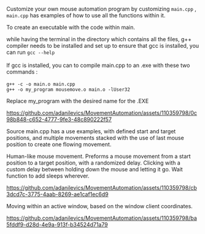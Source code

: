 Customize your own mouse automation program by customizing ```main.cpp``` , ```main.cpp``` has examples of how to use all the functions within it.


To create an executable with the code within main.

while having the terminal in the directory which contains all the files, g++ compiler needs to be installed and set up 
to ensure that gcc is installed, you can run ```gcc --help```
<br /> <br />If gcc is installed, you can to compile main.cpp to an .exe with these two commands :
<br />
<br />```g++ -c -o main.o main.cpp``` 
<br />```g++ -o my_program mousemove.o main.o -lUser32``` 

Replace my_program with the desired name for the .EXE



https://github.com/adanilevics/MovementAutomation/assets/110359798/0c98b848-c652-4777-9fe3-48c890222f57



Source main.cpp has a use examples, with defined start and target positions, and multiple movements stacked with the use of last mouse position to create one flowing movement.

Human-like mouse movement. Preforms a mouse movement from a start position to a target position, with a randomized delay.
Clicking with a custom delay between holding down the mouse and letting it go.
Wait function to add sleeps wherever.

https://github.com/adanilevics/MovementAutomation/assets/110359798/cb3dcd7c-3775-4aab-8269-ae1caf1ec6d9

Moving within an active window, based on the window client coordinates.

https://github.com/adanilevics/MovementAutomation/assets/110359798/ba5fddf9-d28d-4e9a-913f-b34524d71a79





